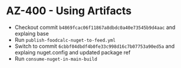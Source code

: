 # AZ-400 - Using Artifacts

- Checkout commit `b4869fcac06f11867a8dbdc0a40e73545b9d4aac` and explaing base
- Run `publish-foodcalc-nuget-to-feed.yml`
- Switch to commit `6cbbf04dbdf4b0fe33c998d16c7b07753a90ed5a` and explaing nuget.config and updated package ref
- Run `consume-nuget-in-main-build`
